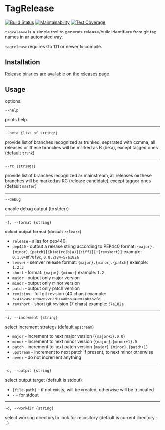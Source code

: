 TagRelease
==========

[![Build Status](https://travis-ci.org/dikderoy/tagrelease.svg?branch=master)](https://travis-ci.org/dikderoy/tagrelease)
[![Maintainability](https://api.codeclimate.com/v1/badges/c0a9e573b147851c927a/maintainability)](https://codeclimate.com/github/dikderoy/tagrelease/maintainability)
[![Test Coverage](https://api.codeclimate.com/v1/badges/c0a9e573b147851c927a/test_coverage)](https://codeclimate.com/github/dikderoy/tagrelease/test_coverage)

`tagrelease` is a simple tool to generate release/build
identifiers from git tag names in an automated way.

`tagrelease` requires Go 1.11 or newer to compile.

Installation
------------

Release binaries are available on the
[releases](https://github.com/dikderoy/tagrelease/releases) page

Usage
-----

options:

`--help`

prints help.

---

`--beta {list of strings}`

provide list of branches recognized as trunked, separated with comma,
all releases on these branches will be marked as B (beta),
except tagged ones (default `trunk`)

---

`--rc {strings}`

provide list of branches recognized as mainstream,
all releases on these branches will be marked as RC (release candidate),
except tagged ones (default `master`)

---

`--debug`

enable debug output (to stderr)

---

`-f, --format {string}`

select output format (default `release`):

- `release` - alias for pep440
- `pep440` - output a release string according to PEP440 format:
  `{major}.{minor}.{patch}[{kind(rc|b|a)}{diff}][+{revshort}]`
  example: `0.1.0+8f70f9c`, `0.8.2a84+57a182a`
- `semver` - semver release format:
  `{major}.{minor}.{patch}`
  example: `1.2.3`
- `short` - format: `{major}.{minor}`
  example: `1.2`
- `major` - output only major version
- `minor` - output only minor version
- `patch` - output only patch version
- `revision` - full git revision (40 chars)
  example: `57a182a871e042022c22b14ad6314b0618b582f8`
- `revshort` - short git revision (7 chars)
  example: `57a182a`

---

`-i, --increment {string}`

select increment strategy (default `upstream`)

- `major` - increment to next major version (`{major+1}.0.0`)
- `minor` - increment to next minor version (`{major}.{minor+1}.0`
- `patch` - increment to next patch version `{major}.{minor}.{patch+1}`
- `upstream` - increment to next patch if present, to next minor otherwise
- `never` - do not increment anything

---

`-o, --output {string}`

select output target (default is stdout):

- `{file-path}` - if not exists, will be created, otherwise will be truncated
- `-` - for stdout

---

`-d, --workdir {string}`

select working directory to look for repository
(default is current directory - `.`)
